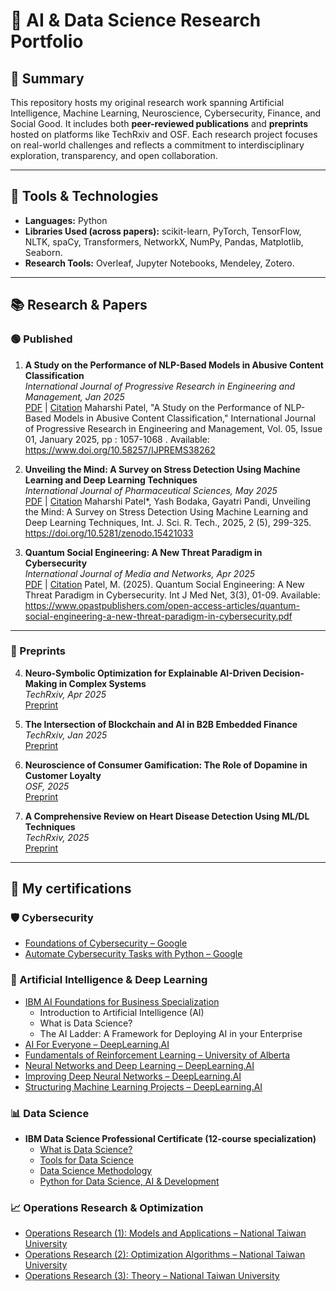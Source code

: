 # 🧠 AI & Data Science Research Portfolio

## 📌 Summary

This repository hosts my original research work spanning Artificial Intelligence, Machine Learning, Neuroscience, Cybersecurity, Finance, and Social Good. It includes both **peer-reviewed publications** and **preprints** hosted on platforms like TechRxiv and OSF. Each research project focuses on real-world challenges and reflects a commitment to interdisciplinary exploration, transparency, and open collaboration.

---


## 🧰 Tools & Technologies

- **Languages:** Python
- **Libraries Used (across papers):** scikit-learn, PyTorch, TensorFlow, NLTK, spaCy, Transformers, NetworkX, NumPy, Pandas, Matplotlib, Seaborn.
- **Research Tools:** Overleaf, Jupyter Notebooks, Mendeley, Zotero.

---

## 📚 Research & Papers

### 🟢 Published
1. **A Study on the Performance of NLP-Based Models in Abusive Content Classification**  
   _International Journal of Progressive Research in Engineering and Management, Jan 2025_  
   [PDF](https://www.doi.org/10.58257/IJPREMS38262) | [Citation](#) Maharshi Patel, "A Study on the Performance of NLP-Based Models in Abusive Content Classification," International Journal of Progressive Research in Engineering and Management, Vol. 05, Issue 01, January 2025, pp : 1057-1068 . Available: https://www.doi.org/10.58257/IJPREMS38262 

2. **Unveiling the Mind: A Survey on Stress Detection Using Machine Learning and Deep Learning Techniques**  
   _International Journal of Pharmaceutical Sciences, May 2025_  
   [PDF](https://www.doi.org/10.5281/zenodo.15421033) | [Citation](#) Maharshi Patel*, Yash Bodaka, Gayatri Pandi, Unveiling the Mind: A Survey on Stress Detection Using Machine Learning and Deep Learning Techniques, Int. J. Sci. R. Tech., 2025, 2 (5), 299-325. https://doi.org/10.5281/zenodo.15421033

3. **Quantum Social Engineering: A New Threat Paradigm in Cybersecurity**  
   _International Journal of Media and Networks, Apr 2025_  
   [PDF](https://www.opastpublishers.com/open-access-articles/quantum-social-engineering-a-new-threat-paradigm-in-cybersecurity.pdf) | [Citation](#)  Patel, M. (2025). Quantum Social Engineering: A New Threat Paradigm in Cybersecurity. Int J Med Net, 3(3), 01-09. Available: https://www.opastpublishers.com/open-access-articles/quantum-social-engineering-a-new-threat-paradigm-in-cybersecurity.pdf

---

### 🔬 Preprints

4. **Neuro-Symbolic Optimization for Explainable AI-Driven Decision-Making in Complex Systems**  
   _TechRxiv, Apr 2025_  
   [Preprint](https://doi.org/10.36227/techrxiv.174431322.29730206/v1)

5. **The Intersection of Blockchain and AI in B2B Embedded Finance**  
   _TechRxiv, Jan 2025_  
   [Preprint](https://doi.org/10.36227/techrxiv.174431344.40887416/v1)

6. **Neuroscience of Consumer Gamification: The Role of Dopamine in Customer Loyalty**  
   _OSF, 2025_  
   [Preprint](https://papers.ssrn.com/sol3/papers.cfm?abstract_id=5105373)

7. **A Comprehensive Review on Heart Disease Detection Using ML/DL Techniques**  
   _TechRxiv, 2025_  
   [Preprint](https://doi.org/10.36227/techrxiv.174494889.99688489/v1)

---

## 📜  My certifications

### 🛡️ Cybersecurity
- [Foundations of Cybersecurity – Google](https://www.coursera.org/account/accomplishments/certificate/CEHENRNCPGTZ)
- [Automate Cybersecurity Tasks with Python – Google](https://www.coursera.org/account/accomplishments/certificate/CEHENRNCPGTZ)

### 🤖 Artificial Intelligence & Deep Learning
- [IBM AI Foundations for Business Specialization](https://www.coursera.org/account/accomplishments/specialization/certificate/MD2J2FJ2ID1L)
  - Introduction to Artificial Intelligence (AI)
  - What is Data Science?
  - The AI Ladder: A Framework for Deploying AI in your Enterprise
- [AI For Everyone – DeepLearning.AI](https://www.coursera.org/account/accomplishments/certificate/B7662S6TIOWL)
- [Fundamentals of Reinforcement Learning – University of Alberta](https://www.coursera.org/account/accomplishments/certificate/PNRD2S7A64YH)
- [Neural Networks and Deep Learning – DeepLearning.AI](https://www.coursera.org/account/accomplishments/certificate/DCW8TGUV9DQS)
- [Improving Deep Neural Networks – DeepLearning.AI](https://www.coursera.org/account/accomplishments/certificate/A5P8ARITV3GU)
- [Structuring Machine Learning Projects – DeepLearning.AI](https://www.coursera.org/account/accomplishments/certificate/WLJVZ0EY3T84)

### 📊 Data Science
- **IBM Data Science Professional Certificate (12-course specialization)**
  - [What is Data Science?](https://www.coursera.org/account/accomplishments/certificate/B52F8CJKE09O)
  - [Tools for Data Science](https://www.coursera.org/account/accomplishments/certificate/SQT4BS1XU3JG)
  - [Data Science Methodology](https://www.coursera.org/account/accomplishments/certificate/37626SZTSBHB)
  - [Python for Data Science, AI & Development](https://coursera.org/verify/6D344GLRMMOM)

### 📈 Operations Research & Optimization
- [Operations Research (1): Models and Applications – National Taiwan University](https://coursera.org/verify/8UPU69JSV6H2)
- [Operations Research (2): Optimization Algorithms – National Taiwan University](https://coursera.org/verify/MIQS96YOBYYY)
- [Operations Research (3): Theory – National Taiwan University](https://coursera.org/verify/EFX3R1QUEMDA)
